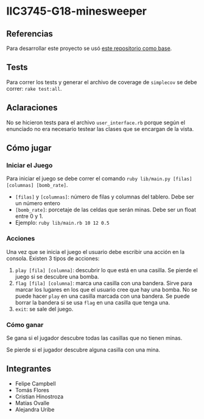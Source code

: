 # IIC3745-G18-minesweeper

## Referencias

Para desarrollar este proyecto se usó [este repositorio como base](https://github.com/jakebruemmer/ruby-minesweeper-cli).

## Tests
Para correr los tests y generar el archivo de coverage de `simplecov` se debe correr: `rake test:all`.

## Aclaraciones
No se hicieron tests para el archivo `user_interface.rb` porque según el enunciado no era necesario testear las clases que se encargan de la vista.

## Cómo jugar
### Iniciar el Juego
Para iniciar el juego se debe correr el comando `ruby lib/main.py [filas] [columnas] [bomb_rate]`.
- `[filas]` y `[columnas]`: número de filas y columnas del tablero. Debe ser un número entero
- `[bomb_rate]`: porcetaje de las celdas que serán minas. Debe ser un float entre 0 y 1.
- Ejemplo: `ruby lib/main.rb 10 12 0.5`

### Acciones
Una vez que se inicia el juego el usuario debe escribir una acción en la consola. Existen 3 tipos de acciones:

1. `play [fila] [columna]`: descubrir lo que está en una casilla. Se pierde el juego si se descubre una bomba.
2. `flag [fila] [columna]`: marca una casilla con una bandera. Sirve para marcar los lugares en los que el usuario cree que hay una bomba. No se puede hacer `play` en una casilla marcada con una bandera. Se puede borrar la bandera si se usa `flag` en una casilla que tenga una.
3. `exit`: se sale del juego.

### Cómo ganar
Se gana si el jugador descubre todas las casillas que no tienen minas.

Se pierde si el jugador descubre alguna casilla con una mina.

## Integrantes
- Felipe Campbell
- Tomás Flores
- Cristian Hinostroza
- Matías Ovalle
- Alejandra Uribe
